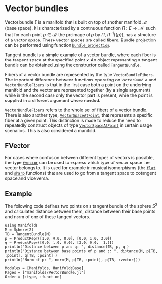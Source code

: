 # Vector bundles

Vector bundle $E$ is a manifold that is built on top of another manifold $\mathcal M$ (base space).
It is characterized by a continuous function $Π : E → \mathcal M$, such that for each point $p ∈ \mathcal M$ the preimage of $p$ by $Π$, $Π^{-1}(\{p\})$, has a structure of a vector space.
These vector spaces are called fibers.
Bundle projection can be performed using function [`bundle_projection`](@ref).

Tangent bundle is a simple example of a vector bundle, where each fiber is the tangent space at the specified point $x$.
An object representing a tangent bundle can be obtained using the constructor called `TangentBundle`.

Fibers of a vector bundle are represented by the type `VectorBundleFibers`.
The important difference between functions operating on `VectorBundle` and `VectorBundleFibers` is that in the first case both a point on the underlying manifold and the vector are represented together (by a single argument) while in the second case only the vector part is present, while the point is supplied in a different argument where needed.

`VectorBundleFibers` refers to the whole set of fibers of a vector bundle.
There is also another type, [`VectorSpaceAtPoint`](@ref), that represents a specific fiber at a given point.
This distinction is made to reduce the need to repeatedly construct objects of type [`VectorSpaceAtPoint`](@ref) in certain usage scenarios.
This is also considered a manifold.

## FVector

For cases where confusion between different types of vectors is possible, the type [`FVector`](https://juliamanifolds.github.io/ManifoldsBase.jl/stable/types.html#ManifoldsBase.FVector) can be used to express which type of vector space the vector belongs to.
It is used for example in musical isomorphisms (the [`flat`](@ref) and [`sharp`](@ref) functions) that are used to go from a tangent space to cotangent space and vice versa.

## Example

The following code defines two points on a tangent bundle of the sphere $S^2$ and calculates distance between them, distance between their base points and norm of one of these tangent vectors.

```@example
using Manifolds
M = Sphere(2)
TB = TangentBundle(M)
p = ProductRepr([1.0, 0.0, 0.0], [0.0, 1.0, 3.0])
q = ProductRepr([0.0, 1.0, 0.0], [2.0, 0.0, -1.0])
println("Distance between p and q: ", distance(TB, p, q))
println("Distance between base points of p and q: ", distance(M, p[TB, :point], q[TB, :point]))
println("Norm of p: ", norm(M, p[TB, :point], p[TB, :vector]))
```

```@autodocs
Modules = [Manifolds, ManifoldsBase]
Pages = ["manifolds/VectorBundle.jl"]
Order = [:type, :function]
```
